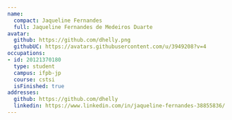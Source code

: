 ```yaml
---
name:
  compact: Jaqueline Fernandes
  full: Jaqueline Fernandes de Medeiros Duarte
avatar:
  github: https://github.com/dhelly.png
  githubUC: https://avatars.githubusercontent.com/u/3949208?v=4
occupations:
- id: 20121370180
  type: student
  campus: ifpb-jp
  course: cstsi
  isFinished: true
addresses:
  github: https://github.com/dhelly
  linkedin: https://www.linkedin.com/in/jaqueline-fernandes-38855836/
---
```


